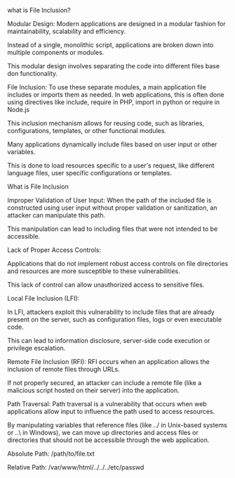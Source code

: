 
what is File Inclusion?

Modular Design:
Modern applications are designed in a modular fashion for maintainability, scalability and efficiency.

Instead of a single, monolithic script, applications are broken down into multiple components or modules.

This modular design involves separating the code into different files base don functionality.

File Inclusion:
To use these separate modules, a main application file includes or imports them as needed. In web applications, this is often done using directives like include, require in PHP, import in python or require in Node.js

This inclusion mechanism allows for reusing code, such as libraries, configurations, templates, or other functional modules.

Many applications dynamically include files based on user input or other variables.

This is done to load resources specific to a user's request, like different language files, user specific configurations or templates.

What is File Inclusion

Improper Validation of User Input:
When the path of the included file is constructed using user input without proper validation or sanitization, an attacker can manipulate this path.

This manipulation can lead to including files that were not intended to be accessible.

Lack of Proper Access Controls:

Applications that do not implement robust access controls on file directories and resources are more susceptible to these vulnerabilities. 

This lack of control can allow unauthorized access to sensitive files.

Local File Inclusion (LFI):

In LFI, attackers exploit this vulnerability to include files that are already present on the server, such as configuration files, logs or even executable code.

This can lead to information disclosure, server-side code execution or privilege escalation.

Remote File Inclusion (RFI):
RFI occurs when an application allows the inclusion of remote files through URLs.

If not properly secured, an attacker can include a remote file (like a malicious script hosted on their server) into the application.

Path Traversal:
Path traversal is a vulnerability that occurs when web applications allow input to influence the path used to access resources. 

By manipulating variables that reference files (like ../ in Unix-based systems or ..\ in Windows), we can move up directories and access files or directories that should not be accessible through the web application.

Absolute Path:
/path/to/file.txt

Relative Path:
/var/www/html/../../../etc/passwd